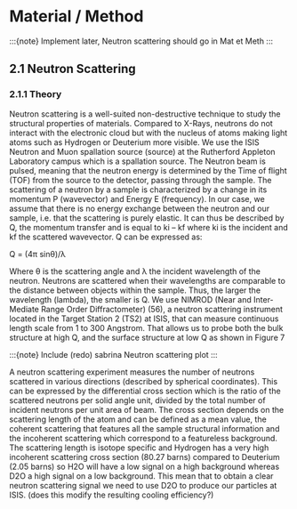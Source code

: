 # Material / Method

:::{note}
Implement later, Neutron scattering should go in Mat et Meth 
:::

## 2.1 Neutron Scattering

### 2.1.1 Theory

Neutron scattering is a well-suited non-destructive technique to study the structural properties of materials. Compared to X-Rays, neutrons do not interact with the electronic cloud but with the nucleus of atoms making light atoms such as Hydrogen or Deuterium more visible. We use the ISIS Neutron and Muon spallation source (source) at the Rutherford Appleton Laboratory campus which is a spallation source. The Neutron beam is pulsed, meaning that the neutron energy is determined by the Time of flight (TOF) from the source to the detector, passing through the sample.
The scattering of a neutron by a sample is characterized by a change in its momentum P (wavevector) and Energy E (frequency). In our case, we assume that there is no energy exchange between the neutron and our sample, i.e. that the scattering is purely elastic. It can thus be described by Q, the momentum transfer and is equal to ki – kf where ki is the incident and kf the scattered wavevector. Q can be expressed as:

 Q =  (4π sin⁡θ)/λ
 
Where θ is the scattering angle and λ the incident wavelength of the neutron.
Neutrons are scattered when their wavelengths are comparable to the distance between objects within the sample. Thus, the larger the wavelength (lambda), the smaller is Q.
We use NIMROD (Near and Inter-Mediate Range Order Diffractometer) (56), a neutron scattering instrument located in the Target Station 2 (TS2) at ISIS, that can measure continuous length scale from 1 to 300 Angstrom. That allows us to probe both the bulk structure at high Q, and the surface structure at low Q as shown in Figure 7

:::{note}
Include (redo)  sabrina Neutron scattering plot
:::

A neutron scattering experiment measures the number of neutrons scattered in various directions (described by spherical coordinates). This can be expressed by the differential cross section which is the ratio of the scattered neutrons per solid angle unit, divided by the total number of incident neutrons per unit area of beam. The cross section depends on the scattering length of the atom and can be defined as a mean value, the coherent scattering that features all the sample structural information and the incoherent scattering which correspond to a featureless background. The scattering length is isotope specific and Hydrogen has a very high incoherent scattering cross section (80.27 barns) compared to Deuterium (2.05 barns) so H2O will have a low signal on a high background whereas D2O a high signal on a low background. This mean that to obtain a clear neutron scattering signal we need to use D2O to produce our particles at ISIS. (does this modify the resulting cooling efficiency?)